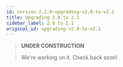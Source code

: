 ```yaml
---
id: version-2.2.0-upgrading-v2.0-to-v2.1
title: Upgrading 2.0 to 2.1
sidebar_label: 2.0 to 2.1
original_id: upgrading-v2.0-to-v2.1
---
```


> **UNDER CONSTRUCTION**
>
> We're working on it. Check back soon!